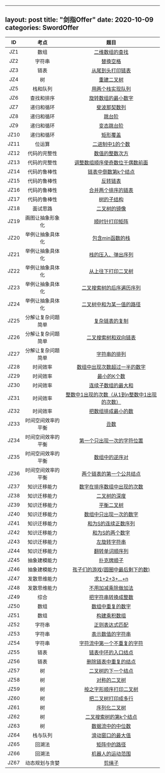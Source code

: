 ---
layout: post
title: "剑指Offer"
date: 2020-10-09
categories: SwordOffer
--------------------

|ID|考点|题目|
|:-:|:-:|:-:|
|JZ1|数组|[二维数组的查找](https://maxwell-blog.cn/SwordOffer/find)|
|JZ2|字符串|[替换空格](https://maxwell-blog.cn/SwordOffer/replacespace)|
|JZ3|链表|[从尾到头打印链表](https://maxwell-blog.cn/SwordOffer/printlist)|
|JZ4|树|[重建二叉树](https://maxwell-blog.cn/SwordOffer/rebuildbinarytree)|
|JZ5|栈和队列|[用两个栈实现队列](https://maxwell-blog.cn/SwordOffer/queue)|
|JZ6|查找和排序|[旋转数组的最小数字](https://maxwell-blog.cn/SwordOffer/minnumberinrotatearray)|
|JZ7|递归和循环|[斐波那契数列](https://github.com/Maxwell-L/SwordOffer/blob/master/Code/FibonacciSolution.java)|
|JZ8|递归和循环|[跳台阶](https://github.com/Maxwell-L/SwordOffer/blob/master/Code/JumpFloorSolution.java)|
|JZ9|递归和循环|[变态跳台阶](https://github.com/Maxwell-L/SwordOffer/blob/master/Code/JumpFloorIISolution.java)|
|JZ10|递归和循环|[矩形覆盖](https://github.com/Maxwell-L/SwordOffer/blob/master/Code/RectCoverSolution.java)|
|JZ11|位运算|[二进制中1的个数](https://github.com/Maxwell-L/SwordOffer/blob/master/Code/NumberOf1Solution.java)|
|JZ12|代码的完整性|[数值的整数次方](https://github.com/Maxwell-L/SwordOffer/blob/master/Code/PowerSolution.java)|
|JZ13|代码的完整性|[调整数组顺序使奇数位于偶数前面](https://github.com/Maxwell-L/SwordOffer/blob/master/Code/ReOrderArraySolution.java)|
|JZ14|代码的鲁棒性|[链表中倒数第k个结点](https://github.com/Maxwell-L/SwordOffer/blob/master/Code/FindKthToTailSolution.java)|
|JZ15|代码的鲁棒性|[反转链表](https://github.com/Maxwell-L/SwordOffer/blob/master/Code/ReverseListSolution.java)|
|JZ16|代码的鲁棒性|[合并两个排序的链表](https://github.com/Maxwell-L/SwordOffer/blob/master/Code/MergeSolution.java)|
|JZ17|代码的鲁棒性|[树的子结构](https://github.com/Maxwell-L/SwordOffer/blob/master/Code/HasSubtreeSolution.java)|
|JZ18|面试思路|[二叉树的镜像](https://github.com/Maxwell-L/SwordOffer/blob/master/Code/MirrorSolution.java)|
|JZ19|画图让抽象形象化|[顺时针打印矩阵](https://github.com/Maxwell-L/SwordOffer/blob/master/Code/PrintMatrixSolution.java)|
|JZ20|举例让抽象具体化|[包含min函数的栈](https://github.com/Maxwell-L/SwordOffer/blob/master/Code/MinStackSolution.java)|
|JZ21|举例让抽象具体化|[栈的压入、弹出序列](https://github.com/Maxwell-L/SwordOffer/blob/master/Code/IsPopOrderSolution.java)|
|JZ22|举例让抽象具体化|[从上往下打印二叉树](https://github.com/Maxwell-L/SwordOffer/blob/master/Code/PrintFromTopToBottomSolution.java)|
|JZ23|举例让抽象具体化|[二叉搜索树的后序遍历序列](https://github.com/Maxwell-L/SwordOffer/blob/master/Code/VerifySquenceOfBSTSolution.java)|
|JZ24|举例让抽象具体化|[二叉树中和为某一值的路径](https://github.com/Maxwell-L/SwordOffer/blob/master/Code/FindPathSolution.java)|
|JZ25|分解让复杂问题简单|[复杂链表的复制](https://github.com/Maxwell-L/SwordOffer/blob/master/Code/CloneSolution.java)|
|JZ26|分解让复杂问题简单|[二叉搜索树和双向链表](https://github.com/Maxwell-L/SwordOffer/blob/master/Code/ConvertSolution.java)|
|JZ27|分解让复杂问题简单|[字符串的排列](https://github.com/Maxwell-L/SwordOffer/blob/master/Code/PermutationSolution.java)|
|JZ28|时间效率|[数组中出现次数超过一半的数字](https://github.com/Maxwell-L/SwordOffer/blob/master/Code/MoreThanHalfNumSolution.java)|
|JZ29|时间效率|[最小的K个数](https://github.com/Maxwell-L/SwordOffer/blob/master/Code/GetLeastNumbersSolution.java)|
|JZ30|时间效率|[连续子数组的最大和](https://github.com/Maxwell-L/SwordOffer/blob/master/Code/FindGreatestSumOfSubArraySolution.java)|
|JZ31|时间效率|[整数中1出现的次数（从1到n整数中1出现的次数）](https://github.com/Maxwell-L/SwordOffer/blob/master/Code/NumberOf1Between1AndNSolution.java)|
|JZ32|时间效率|[把数组排成最小的数](https://maxwell-blog.cn/SwordOffer/printmin)|
|JZ33|时间空间效率的平衡|[丑数](https://maxwell-blog.cn/SwordOffer/uglynumber)|
|JZ34|时间空间效率的平衡|[第一个只出现一次的字符位置](https://maxwell-blog.cn/SwordOffer/firstnotrepeatingchar)|
|JZ35|时间空间效率的平衡|[数组中的逆序对](https://maxwell-blog.cn/SwordOffer/inversepairs)|
|JZ36|时间空间效率的平衡|[两个链表的第一个公共结点](https://maxwell-blog.cn/SwordOffer/findfirstcommonnode)|
|JZ37|知识迁移能力|[数字在排序数组中出现的次数](https://github.com/Maxwell-L/SwordOffer/blob/master/Code/GetNumberOfKSolution.java)|
|JZ38|知识迁移能力|[二叉树的深度](https://github.com/Maxwell-L/SwordOffer/blob/master/Code/TreeDepthSolution.java)|
|JZ39|知识迁移能力|[平衡二叉树](https://github.com/Maxwell-L/SwordOffer/blob/master/Code/IsBalancedSolution.java)|
|JZ40|知识迁移能力|[数组中只出现一次的数字](https://github.com/Maxwell-L/SwordOffer/blob/master/Code/FindNumsAppearOnceSolution.java)|
|JZ41|知识迁移能力|[和为S的连续正数序列](https://github.com/Maxwell-L/SwordOffer/blob/master/Code/FindContinuousSequenceSolution.java)|
|JZ42|知识迁移能力|[和为S的两个数字](https://github.com/Maxwell-L/SwordOffer/blob/master/Code/FindNumbersWithSumSolution.java)|
|JZ43|知识迁移能力|[左旋转字符串](https://github.com/Maxwell-L/SwordOffer/blob/master/Code/LeftRotateStringSolution.java)|
|JZ44|知识迁移能力|[翻转单词顺序列](https://github.com/Maxwell-L/SwordOffer/blob/master/Code/ReverseSentenceSolution.java)|
|JZ45|抽象建模能力|[扑克牌顺子](https://maxwell-blog.cn/SwordOffer/poker)|
|JZ46|抽象建模能力|[孩子们的游戏(圆圈中最后剩下的数)](https://maxwell-blog.cn/SwordOffer/lastremain)|
|JZ47|发散思维能力|[求1+2+3+...+n](https://github.com/Maxwell-L/SwordOffer/blob/master/Code/SumSolution.java)|
|JZ48|发散思维能力|[不用加减乘除做加法](https://github.com/Maxwell-L/SwordOffer/blob/master/Code/AddSolution.java)|
|JZ49|综合|[把字符串转换成整数](https://github.com/Maxwell-L/SwordOffer/blob/master/Code/StrToIntSolution.java)|
|JZ50|数组|[数组中重复的数字](https://github.com/Maxwell-L/SwordOffer/blob/master/Code/DuplicateSolution.java)|
|JZ51|数组|[构建乘积数组](https://github.com/Maxwell-L/SwordOffer/blob/master/Code/MultiplySolution.java)|
|JZ52|字符串|[正则表达式匹配](https://maxwell-blog.cn/SwordOffer/match)|
|JZ53|字符串|[表示数值的字符串](https://maxwell-blog.cn/SwordOffer/isnumeric)|
|JZ54|字符串|[字符流中第一个不重复的字符](https://maxwell-blog.cn/SwordOffer/firstsinglechar)|
|JZ55|链表|[链表中环的入口结点](https://github.com/Maxwell-L/SwordOffer/blob/master/Code/EntryNodeOfLoopSolution.java)|
|JZ56|链表|[删除链表中重复的结点](https://github.com/Maxwell-L/SwordOffer/blob/master/Code/DeleteDuplicationSolution.java)|
|JZ57|树|[二叉树的下一个结点](https://github.com/Maxwell-L/SwordOffer/blob/master/Code/GetNextSolution.java)|
|JZ58|树|[对称的二叉树](https://github.com/Maxwell-L/SwordOffer/blob/master/Code/IsSymmetricalSolution.java)|
|JZ59|树|[按之字形顺序打印二叉树](https://github.com/Maxwell-L/SwordOffer/blob/master/Code/PrintIISolution.java)|
|JZ60|树|[把二叉树打印成多行](https://github.com/Maxwell-L/SwordOffer/blob/master/Code/PrintSolution.java)|
|JZ61|树|[序列化二叉树]()|
|JZ62|树|[二叉搜索树的第k个结点](https://github.com/Maxwell-L/SwordOffer/blob/master/Code/KthNodeSolution.java)|
|JZ63|树|[数据流中的中位数](https://maxwell-blog.cn/SwordOffer/getmedian)|
|JZ64|栈与队列|[滑动窗口的最大值](https://maxwell-blog.cn/SwordOffer/slidewindow)|
|JZ65|回溯法|[矩阵中的路径](https://maxwell-blog.cn/SwordOffer/haspath)|
|JZ66|回溯法|[机器人的运动范围](https://maxwell-blog.cn/SwordOffer/movingcount)|
|JZ67|动态规划与贪婪|[剪绳子](https://maxwell-blog.cn/SwordOffer/cutrope)|

